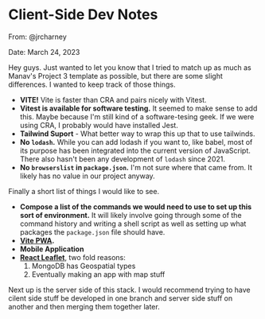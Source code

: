 # Client-Side Dev Notes

From: @jrcharney

Date: March 24, 2023

Hey guys. Just wanted to let you know that I tried to match up as much as Manav's Project 3 template as possible, but there are some slight differences.  I wanted to keep track of those things.

- **VITE!** Vite is faster than CRA and pairs nicely with Vitest.
- **Vitest is available for software testing.** It seemed to make sense to add this. Maybe because I'm still kind of a software-tesing geek.  If we were using CRA, I probably would have installed Jest.
- **Tailwind Suport** - What better way to wrap this up that to use tailwinds. 
- **No `lodash`.** While you can add lodash if you want to, like babel, most of its purpose has been integrated into the current version of JavaScript.  There also hasn't been any development of `lodash` since 2021.
- **No `browserslist` in `package.json`.** I'm not sure where that came from. It likely has no value in our project anyway.

Finally a short list of things I would like to see.

- **Compose a list of the commands we would need to use to set up this sort of environment.** It will likely involve going through some of the command history and writing a shell script as well as setting up what packages the `package.json` file should have.
- **[Vite PWA](https://vite-pwa-org.netlify.app/).**
- **Mobile Application**
- **[React Leaflet](https://react-leaflet.js.org/)**, two fold reasons:
  1. MongoDB has Geospatial types
  2. Eventually making an app with map stuff

Next up is the server side of this stack. I would recommend trying to have cilent side stuff be developed in one branch and server side stuff on another and then merging them together later.

